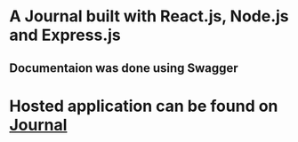 # A Journal built with React.js, Node.js and Express.js
## Documentaion was done using Swagger

# Hosted application can be found on [Journal](https://lit-coast-49488.herokuapp.com/)
